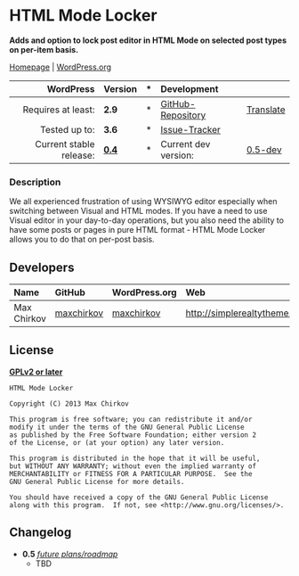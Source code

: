 # HTML Mode Locker
__Adds and option to lock post editor in HTML Mode on selected post types on per-item basis.__

[Homepage][1.1] | [WordPress.org][1.2]

| WordPress					| Version			| *		| Development				|					|
| ----:						| :----				| :---: | :----						| :----				|
| Requires at least:		| __2.9__			| *		| [GitHub-Repository][1.3]	| [Translate][1.6]	|
| Tested up to:				| __3.6__			| *		| [Issue-Tracker][1.4]		|					|
| Current stable release:	| __[0.4][1.5]__	| *		| Current dev version:		| [0.5-dev][1.7]	|

[1.1]: http://simplerealtytheme.com/plugins/
[1.2]: http://wordpress.org/plugins/html-mode-locker/
[1.3]: https://github.com/maxchirkov/html-mode-locker
[1.4]: https://github.com/maxchirkov/html-mode-locker/issues
[1.5]: #
[1.6]: http://wp-translate.org/projects/html-mode-locker
[1.7]: https://github.com/maxchirkov/html-mode-locker/archive/master.zip

### Description
We all experienced frustration of using WYSIWYG editor especially when switching between Visual and HTML modes. 
If you have a need to use Visual editor in your day-to-day operations, but you also need the ability to have some posts or pages in pure HTML format - HTML Mode Locker allows you to do that on per-post basis.


## Developers
| Name					| GitHub				| WordPress.org			| Web                                   | Status				|
| :----					| :----					| :----					| :----                                 | ----:					|
| Max Chirkov			| [maxchirkov][2.1.1]	| [maxchirkov][2.1.2]	| http://simplerealtytheme.com			| Active				|

[2.1.1]: https://github.com/maxchirkov
[2.1.2]: http://profiles.wordpress.org/maxchirkov/


## License
__[GPLv2 or later](http://www.gnu.org/licenses/gpl-2.0.html)__

```
HTML Mode Locker

Copyright (C) 2013 Max Chirkov

This program is free software; you can redistribute it and/or
modify it under the terms of the GNU General Public License
as published by the Free Software Foundation; either version 2
of the License, or (at your option) any later version.

This program is distributed in the hope that it will be useful,
but WITHOUT ANY WARRANTY; without even the implied warranty of
MERCHANTABILITY or FITNESS FOR A PARTICULAR PURPOSE.  See the
GNU General Public License for more details.

You should have received a copy of the GNU General Public License
along with this program.  If not, see <http://www.gnu.org/licenses/>.
```


## Changelog
* __0.5__ _[future plans/roadmap][4.1]_
    * TBD

[4.1]: https://github.com/maxchirkov/html-mode-locker/issues